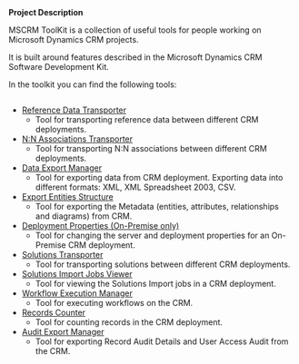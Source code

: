 <div class="wikidoc"><strong>Project Description</strong><br>
<p>MSCRM ToolKit is a collection of useful tools for people working on Microsoft Dynamics CRM projects.</p>
<p>It is built around features described in the Microsoft Dynamics CRM Software Development Kit.</p>
<p>In the toolkit you can find the following tools:</p>
</div>
<div class="wikidoc"><img src="https://github.com/zoranivanov/MSCRMToolKit/blob/master/docs/Home_home2.png" alt="">
<ul>
<li><a href="https://github.com/zoranivanov/MSCRMToolKit/wiki#referencedatatransporter">Reference Data Transporter</a>
<ul>
<li>Tool for transporting reference data between different CRM deployments. </li></ul>
</li><li><a href="https://github.com/zoranivanov/MSCRMToolKit/wiki#ntonassociationstransporter">N:N Associations Transporter</a>
<ul>
<li>Tool for transporting N:N associations between different CRM deployments. </li></ul>
</li><li><a href="https://github.com/zoranivanov/MSCRMToolKit/wiki#dataexportmanager">Data Export Manager</a>
<ul>
<li>Tool for exporting data from CRM deployment. Exporting data into different formats: XML, XML Spreadsheet 2003, CSV.
</li></ul>
</li><li><a href="https://github.com/zoranivanov/MSCRMToolKit/wiki#exportentitesstructure">Export Entities Structure</a>
<ul>
<li>Tool for exporting the Metadata (entities, attributes, relationships and diagrams) from CRM.
</li></ul>
</li><li><a href="https://github.com/zoranivanov/MSCRMToolKit/wiki#deploymentproperties">Deployment Properties (On-Premise only)</a>
<ul>
<li>Tool for changing the server and deployment properties for an On-Premise CRM deployment.
</li></ul>
</li><li><a href="https://github.com/zoranivanov/MSCRMToolKit/wiki#solutionstransporter">Solutions Transporter</a>
<ul>
<li>Tool for transporting solutions between different CRM deployments. </li></ul>
</li><li><a href="https://github.com/zoranivanov/MSCRMToolKit/wiki#solutionsimportjobsviewer">Solutions Import Jobs Viewer</a>
<ul>
<li>Tool for viewing the Solutions Import jobs in a CRM deployment. </li></ul>
</li><li><a href="https://github.com/zoranivanov/MSCRMToolKit/wiki#workflowexecutionmanager">Workflow Execution Manager</a>
<ul>
<li>Tool for executing workflows on the CRM. </li></ul>
</li><li><a href="https://github.com/zoranivanov/MSCRMToolKit/wiki#recordscounter">Records Counter</a>
<ul>
<li>Tool for counting records in the CRM deployment. </li></ul>
</li><li><a href="https://github.com/zoranivanov/MSCRMToolKit/wiki#auditexportmanager">Audit Export Manager</a>
<ul>
<li>Tool for exporting Record Audit Details and User Access Audit from the CRM. </li></ul>
</li></ul>
</div>
